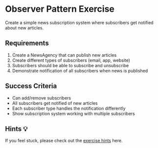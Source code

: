 # Observer Pattern Exercise

Create a simple news subscription system where subscribers get notified about new articles.

## Requirements

1. Create a NewsAgency that can publish new articles
2. Create different types of subscribers (email, app, website)
3. Subscribers should be able to subscribe and unsubscribe
4. Demonstrate notification of all subscribers when news is published

## Success Criteria
- Can add/remove subscribers
- All subscribers get notified of new articles
- Each subscriber type handles the notification differently
- Show subscription system working with multiple subscribers

## Hints 💡

If you feel stuck, please check out the [exercise hints](06-observer.hint.md) here.